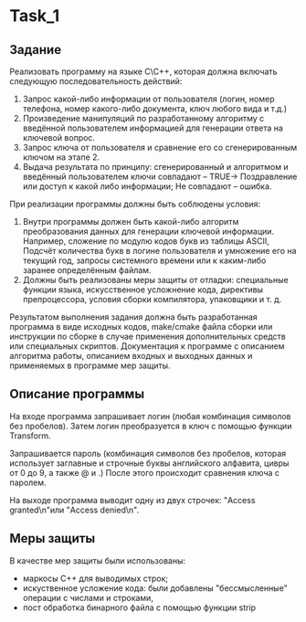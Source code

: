 # Task_1

## Задание
Реализовать программу на языке C\C++, которая должна включать
следующую последовательность действий:
1. Запрос какой-либо информации от пользователя (логин, номер
телефона, номер какого-либо документа, ключ любого вида и т.д.)
2. Произведение манипуляций по разработанному алгоритму с
введённой пользователем информацией для генерации ответа на
ключевой вопрос.
3. Запрос ключа от пользователя и сравнение его со сгенерированным
ключом на этапе 2.
4. Выдача результата по принципу: сгенерированный и алгоритмом и введённый пользователем
ключи совпадают – TRUE-> Поздравление или доступ к какой
либо информации; Не совпадают – ошибка.

При реализации программы должны быть соблюдены условия:
1. Внутри программы должен быть какой-либо алгоритм преобразования
данных для генерации ключевой информации. Например, сложение по
модулю кодов букв из таблицы ASCII, Подсчёт количества букв в
логине пользователя и умножение его на текущий год, запросы
системного времени или к каким-либо заранее определённым файлам.
2. Должны быть реализованы меры защиты от отладки: специальные
функции языка, искусственное усложнение кода, директивы
препроцессора, условия сборки компилятора, упаковщики и т. д.

Результатом выполнения задания должна быть разработанная программа в
виде исходных кодов, make/cmake файла сборки или инструкции по
сборке в случае применения дополнительных средств или специальных
скриптов. Документация к программе с описанием алгоритма работы,
описанием входных и выходных данных и применяемых в программе мер
защиты.

## Описание программы
На входе программа запрашивает логин (любая комбинация символов без пробелов). Затем логин преобразуется в ключ с помощью функции Transform.

Запрашивается пароль (комбинация символов без пробелов, которая использует заглавные и строчные буквы английского алфавита, цивры от 0 до 9, а также @ и .)
После этого происходит сравнения ключа с паролем.

На выходе программа выводит одну из двух строчек: "Access granted\n"или "Access denied\n".

## Меры защиты
В качестве мер защиты были использованы: 
* маркосы C++ для выводимых строк;
* искуственное усложение кода: были добавлены "бессмысленные" операции с числами и строками, 
* пост обработка бинарного файла с помощью функции strip
